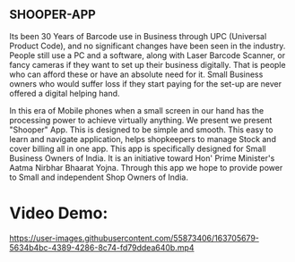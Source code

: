 ## SHOOPER-APP

Its been 30 Years of Barcode use in Business through UPC (Universal Product Code), 
and no significant changes have been seen in the industry.
People still use a PC and a software, along with Laser Barcode Scanner, or fancy cameras 
if they want to set up their business digitally.
That is people who can afford these or have an absolute need for it.
Small Business owners who would suffer loss if they start paying for the set-up
are never offered a digital helping hand.

In this era of Mobile phones when a small screen in our hand has the processing power to achieve virtually anything.
We present we present "Shooper" App. This is designed to be simple and smooth.
This easy to learn and navigate application, helps shopkeepers to manage Stock and cover billing all in one app.
This app is specifically designed for Small Business Owners of India. 
It is an initiative toward Hon' Prime Minister's Aatma Nirbhar Bhaarat Yojna.
Through this app we hope to provide power to Small and independent Shop Owners of India.

# Video Demo: 


https://user-images.githubusercontent.com/55873406/163705679-5634b4bc-4389-4286-8c74-fd79ddea640b.mp4

